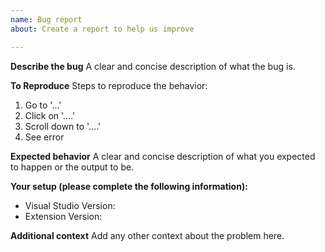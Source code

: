 ```yaml
---
name: Bug report
about: Create a report to help us improve

---
```


**Describe the bug**
A clear and concise description of what the bug is.

**To Reproduce**
Steps to reproduce the behavior:
1. Go to '...'
2. Click on '....'
3. Scroll down to '....'
4. See error

**Expected behavior**
A clear and concise description of what you expected to happen or the output to be.


**Your setup (please complete the following information):**
 - Visual Studio Version: 
 - Extension Version:

**Additional context**
Add any other context about the problem here.
